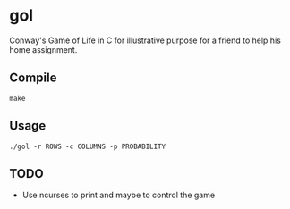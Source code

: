 gol
===

Conway's Game of Life in C for illustrative purpose for a friend to help his
home assignment.

Compile
-------

    make

Usage
---

    ./gol -r ROWS -c COLUMNS -p PROBABILITY

TODO
----

* Use ncurses to print and maybe to control the game
